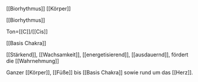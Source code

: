 [[Biorhythmus]] [[Körper]]

[[Biorhythmus]]

Ton=[[C]]/[[Cis]]

[[Basis Chakra]]

[[Stärkend]], [[Wachsamkeit]], [[energetisierend]], [[ausdauernd]], fördert die [[Wahrnehmung]]

Ganzer [[Körper]], [[Füße]] bis [[Basis Chakra]] sowie rund um das [[Herz]].